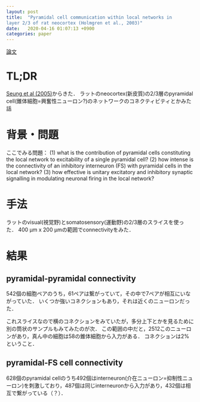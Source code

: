 ```yaml
---
layout: post
title:  "Pyramidal cell communication within local networks in
layer 2/3 of rat neocortex (Holmgren et al., 2003)"
date:   2020-04-16 01:07:13 +0900
categories: paper
---
```

[論文](https://www.ncbi.nlm.nih.gov/pmc/articles/PMC2343144/)
# TL;DR
[Seung et al (2005)](https://journals.plos.org/plosbiology/article/file?id=10.1371/journal.pbio.0030068&type=printable)からきた．
ラットのneocortex(新皮質)の2/3層のpyramidal cell(錐体細胞=興奮性ニューロン?)のネットワークのコネクティビティとかみた話

# 背景・問題
ここでみる問題：
(1) what is the contribution of pyramidal cells constituting the local
network to excitability of a single pyramidal cell?
(2) how intense is the connectivity of an inhibitory interneuron
(FS) with pyramidal cells in the local network?
(3) how effective is unitary excitatory and inhibitory synaptic
signalling in modulating neuronal firing in the local
network?
# 手法
ラットのvisual(視覚野)とsomatosensory(運動野)の2/3層のスライスを使った．
400 μm x 200 μmの範囲でconnectivityをみた．

# 結果
## pyramidal-pyramidal connectivity
542個の細胞ペアのうち，61ペアは繋がっていて，その中で7ペアが相互にいながっていた．
いくつか強いコネクションもあり，それは近くのニューロンだった．

これスライスなので横のコネクションをみていたが，多分上下とかを見るために別の筒状のサンプルもみてみたのが次．
この範囲の中だと，2512このニューロンがあり，真ん中の細胞は58の錐体細胞から入力がある．
コネクションは2%ということ．

## pyramidal-FS cell connectivity
628個のpyramidal cellのうち492個はinterneuron(介在ニューロン=抑制性ニューロン)を刺激しており，487個は同じinterneuronから入力があり，432個は相互で繋がっている（？）．
